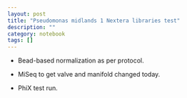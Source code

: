 ```yaml
---
layout: post
title: "Pseudomonas midlands 1 Nextera libraries test"
description: ""
category: notebook 
tags: []
---
```



*	Bead-based normalization as per protocol.

*	MiSeq to get valve and manifold changed today.

*	PhiX test run.


